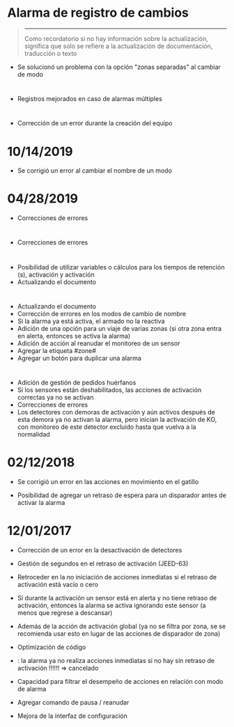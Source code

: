 # Alarma de registro de cambios

>****
>
>Como recordatorio si no hay información sobre la actualización, significa que solo se refiere a la actualización de documentación, traducción o texto

- Se solucionó un problema con la opción "zonas separadas" al cambiar de modo

# 

- Registros mejorados en caso de alarmas múltiples

# 

- Corrección de un error durante la creación del equipo

# 10/14/2019

- Se corrigió un error al cambiar el nombre de un modo

# 04/28/2019

- Correcciones de errores

# 

- Correcciones de errores

# 

- Posibilidad de utilizar variables o cálculos para los tiempos de retención (s), activación y activación
- Actualizando el documento

# 

- Actualizando el documento
- Corrección de errores en los modos de cambio de nombre
- Si la alarma ya está activa, el armado no la reactiva
- Adición de una opción para un viaje de varias zonas (si otra zona entra en alerta, entonces se activa la alarma)
- Adición de acción al reanudar el monitoreo de un sensor
- Agregar la etiqueta #zone#
- Agregar un botón para duplicar una alarma

# 

- Adición de gestión de pedidos huérfanos
- Si los sensores están deshabilitados, las acciones de activación correctas ya no se activan
- Correcciones de errores
- Los detectores con demoras de activación y aún activos después de esta demora ya no activan la alarma, pero inician la activación de KO, con monitoreo de este detector excluido hasta que vuelva a la normalidad

# 02/12/2018

- Se corrigió un error en las acciones en movimiento en el gatillo

- Posibilidad de agregar un retraso de espera para un disparador antes de activar la alarma

# 12/01/2017

-   Corrección de un error en la desactivación de detectores

-   Gestión de segundos en el retraso de activación (JEED-63)

-   Retroceder en la no iniciación de acciones inmediatas si
    el retraso de activación está vacío o cero

-   Si durante la activación un sensor está en alerta y no tiene retraso
    de activación, entonces la alarma se activa ignorando este sensor
    (a menos que regrese a descansar)

-   Además de la acción de activación global (ya no se filtra por zona, se
    se recomienda usar esto en lugar de las acciones de
    disparador de zona)

-   Optimización de código

-    : la alarma ya no realiza acciones inmediatas si no hay
    sin retraso de activación !!!!!! ⇒ cancelado

-   Capacidad para filtrar el desempeño de acciones en relación con
    modo de alarma

-   Agregar comando de pausa / reanudar

-   Mejora de la interfaz de configuración
